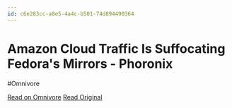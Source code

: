 ```yaml
---
id: c6e283cc-a8e5-4a4c-b501-74d894490364
---
```


# Amazon Cloud Traffic Is Suffocating Fedora's Mirrors - Phoronix
#Omnivore

[Read on Omnivore](https://omnivore.app/me/amazon-cloud-traffic-is-suffocating-fedora-s-mirrors-phoronix-18fdbf3d961)
[Read Original](https://www.phoronix.com/news/AWS-Cloud-Breaks-Fedora-Mirrors)

